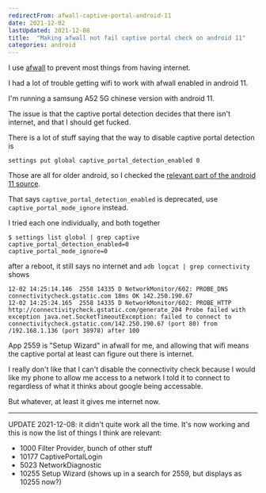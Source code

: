 ```yaml
---
redirectFrom: afwall-captive-portal-android-11
date: 2021-12-02
lastUpdated: 2021-12-08
title:  "Making afwall not fail captive portal check on android 11"
categories: android
---
```


I use [afwall](https://github.com/ukanth/afwall) to prevent most things from having internet.

I had a lot of trouble getting wifi to work with afwall enabled in android 11.

<!--excerpt-->

I'm running a samsung A52 5G chinese version with android 11.

The issue is that the captive portal detection decides that there isn't internet, and that I should get fucked.

There is a lot of stuff saying that the way to disable captive portal detection is
```
settings put global captive_portal_detection_enabled 0
```
Those are all for older android, so I checked the
[relevant part of the android 11 source](https://android.googlesource.com/platform/frameworks/base/+/refs/heads/android11-mainline-release/core/java/android/provider/Settings.java#11003).

That says `captive_portal_detection_enabled` is deprecated, use `captive_portal_mode_ignore` instead.

I tried each one individually, and both together
```
$ settings list global | grep captive
captive_portal_detection_enabled=0
captive_portal_mode_ignore=0
```
after a reboot, it still says no internet and `adb logcat | grep connectivity` shows
```
12-02 14:25:14.146  2558 14335 D NetworkMonitor/602: PROBE_DNS connectivitycheck.gstatic.com 18ms OK 142.250.190.67
12-02 14:25:24.165  2558 14335 D NetworkMonitor/602: PROBE_HTTP http://connectivitycheck.gstatic.com/generate_204 Probe failed with exception java.net.SocketTimeoutException: failed to connect to connectivitycheck.gstatic.com/142.250.190.67 (port 80) from /192.168.1.136 (port 38978) after 100
```

App 2559 is "Setup Wizard" in afwall for me, and allowing that wifi means the
captive portal at least can figure out there is internet.

I really don't like that I can't disable the connectivity check because I would
like my phone to allow me access to a network I told it to connect to regardless
of what it thinks about google being accessable.

But whatever, at least it gives me internet now.


----
UPDATE 2021-12-08: it didn't quite work all the time.
It's now working and this is now the list of things I think are relevant:

* 1000 Filter Provider, bunch of other stuff
* 10177 CaptivePortalLogin
* 5023 NetworkDiagnostic
* 10255 Setup Wizard (shows up in a search for 2559, but displays as 10255 now?)
